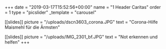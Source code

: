 +++
date = "2019-03-17T15:52:56+00:00"
name = "1 Header Caritas"
order = 1
type = "picslider"
_template = "carousel"

[[slides]]
picture = "/uploads/dscn3603_corona.JPG"
text = "Corona-Hilfe Maismehl für die Ärmsten"

[[slides]]
picture = "/uploads/IMG_2301_bf.JPG"
text = "Not erkennen und helfen"
+++

